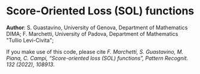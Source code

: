 # Score-Oriented Loss (SOL) functions

**Author**: S. Guastavino, University of Genova, Department of Mathematics DIMA; F. Marchetti, University of Padova, Department of Mathematics "Tullio Levi-Civita";

If you make use of this code, please cite *F. Marchetti, S. Guastavino, M. Piana, C. Campi, “Score-oriented loss (SOL) functions”, Pattern Recognit. 132 (2022), 108913*.

